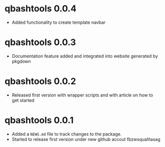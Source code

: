 # qbashtools 0.0.4

* Added functionality to create template navbar

# qbashtools 0.0.3

* Documentation feature added and integrated into website generated by pkgdown

# qbashtools 0.0.2

* Released first version with wrapper scripts and with article on how to get started

# qbashtools 0.0.1

* Added a `NEWS.md` file to track changes to the package.
* Started to release first version under new github accout fbzwsqualitasag
